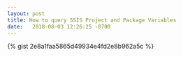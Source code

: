 ```yaml
---
layout: post
title: How to query SSIS Project and Package Variables
date:   2018-08-03 12:26:25 -0700
---
```

{% gist 2e8a1faa5865d49934e4fd2e8b962a5c %}